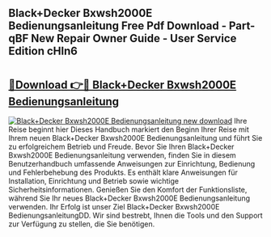 ## Black+Decker Bxwsh2000E Bedienungsanleitung Free Pdf Download - Part-qBF New Repair Owner Guide - User Service Edition cHln6

# <h2><a href="http://df2jvc.blite.top/?on=Black%2bDecker+Bxwsh2000E+Bedienungsanleitung">🔗Download 👉🔴 Black+Decker Bxwsh2000E Bedienungsanleitung</a></h2>

[![Black+Decker Bxwsh2000E Bedienungsanleitung new download](https://i.imgur.com/lujVjoI.png)](http://df2jvc.blite.top/?on=Black%2bDecker+Bxwsh2000E+Bedienungsanleitung)
Ihre Reise beginnt hier Dieses Handbuch markiert den Beginn Ihrer Reise mit Ihrem neuen Black+Decker Bxwsh2000E Bedienungsanleitung und führt Sie zu erfolgreichem Betrieb und Freude. Bevor Sie Ihren Black+Decker Bxwsh2000E Bedienungsanleitung verwenden, finden Sie in diesem Benutzerhandbuch umfassende Anweisungen zur Einrichtung, Bedienung und Fehlerbehebung des Produkts. Es enthält klare Anweisungen für Installation, Einrichtung und Betrieb sowie wichtige Sicherheitsinformationen. Genießen Sie den Komfort der Funktionsliste, während Sie Ihr neues Black+Decker Bxwsh2000E Bedienungsanleitung verwenden. Ihr Erfolg ist unser Ziel Black+Decker Bxwsh2000E BedienungsanleitungDD. Wir sind bestrebt, Ihnen die Tools und den Support zur Verfügung zu stellen, die Sie benötigen.
